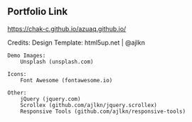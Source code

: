 ## Portfolio Link
https://chak-c.github.io/azuaq.github.io/

Credits:
	Design Template:
		html5up.net | @ajlkn
		
	Demo Images:
		Unsplash (unsplash.com)

	Icons:
		Font Awesome (fontawesome.io)

	Other:
		jQuery (jquery.com)
		Scrollex (github.com/ajlkn/jquery.scrollex)
		Responsive Tools (github.com/ajlkn/responsive-tools)
